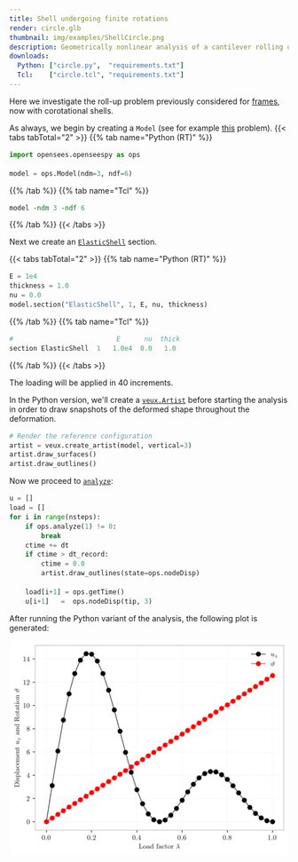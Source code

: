 ```yaml
---
title: Shell undergoing finite rotations
render: circle.glb
thumbnail: img/examples/ShellCircle.png
description: Geometrically nonlinear analysis of a cantilever rolling up under the action of a point moment, performed with shell finite elements.
downloads:
  Python: ["circle.py",  "requirements.txt"]
  Tcl:    ["circle.tcl", "requirements.txt"]
---
```



Here we investigate the roll-up problem previously considered for [frames](../framecircle), now with corotational shells.

As always, we begin by creating a `Model` (see for example [this](../example7) problem).
{{< tabs tabTotal="2" >}}
{{% tab name="Python (RT)" %}}
```python
import opensees.openseespy as ops

model = ops.Model(ndm=3, ndf=6)
```
{{% /tab %}}
{{% tab name="Tcl" %}}
```tcl
model -ndm 3 -ndf 6
```
{{% /tab %}}
{{< /tabs >}}

Next we create an [`ElasticShell`](https://opensees.stairlab.io/user/manual/section/ElasticShell.html) section.

{{< tabs tabTotal="2" >}}
{{% tab name="Python (RT)" %}}
```python
E = 1e4
thickness = 1.0
nu = 0.0
model.section("ElasticShell", 1, E, nu, thickness)
```
{{% /tab %}}
{{% tab name="Tcl" %}}
```tcl
#                          E      nu  thick
section ElasticShell  1   1.0e4  0.0   1.0
```
{{% /tab %}}
{{< /tabs >}}

The loading will be applied in 40 increments.

In the Python version, we'll create a [`veux.Artist`](https://veux.io/library/artist/index.html) before starting the analysis
in order to draw snapshots of the deformed shape throughout the deformation.
```python
# Render the reference configuration
artist = veux.create_artist(model, vertical=3)
artist.draw_surfaces()
artist.draw_outlines()
```

Now we proceed to [`analyze`](https://opensees.stairlab.io/user/manual/analysis/analyze.html):
```python
u = []
load = []
for i in range(nsteps):
    if ops.analyze(1) != 0:
        break
    ctime += dt
    if ctime > dt_record:
        ctime = 0.0
        artist.draw_outlines(state=ops.nodeDisp)

    load[i+1] = ops.getTime()
    u[i+1]   =  ops.nodeDisp(tip, 3)
```


After running the Python variant of the analysis, the following plot is generated:

![Nodal displacements and rotations](img/plot.png)

